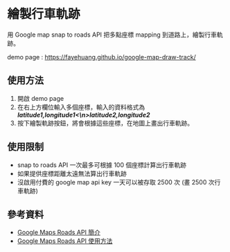 # 繪製行車軌跡

用 Google map snap to roads API 把多點座標 mapping 到道路上，繪製行車軌跡。

demo page : https://fayehuang.github.io/google-map-draw-track/

## 使用方法
 
1.  開啟 demo page
2.  在右上方欄位輸入多個座標，輸入的資料格式為 __*latitude1,longitude1<\n>latitude2,longitude2*__
3.  按下繪製軌跡按鈕，將會根據這些座標，在地圖上畫出行車軌跡。

## 使用限制

*  snap to roads API 一次最多可根據 100 個座標計算出行車軌跡
*  如果提供座標距離太遠無法算出行車軌跡
*  沒啟用付費的 google map api key 一天可以被存取 2500 次 (畫 2500 次行車軌跡)

## 參考資料

*  [Google Maps Roads API 簡介](https://developers.google.com/maps/documentation/roads/intro?hl=zh-tw)
*  [Google Maps Roads API 使用方法](https://developers.google.com/maps/documentation/roads/snap?hl=zh-tw)
